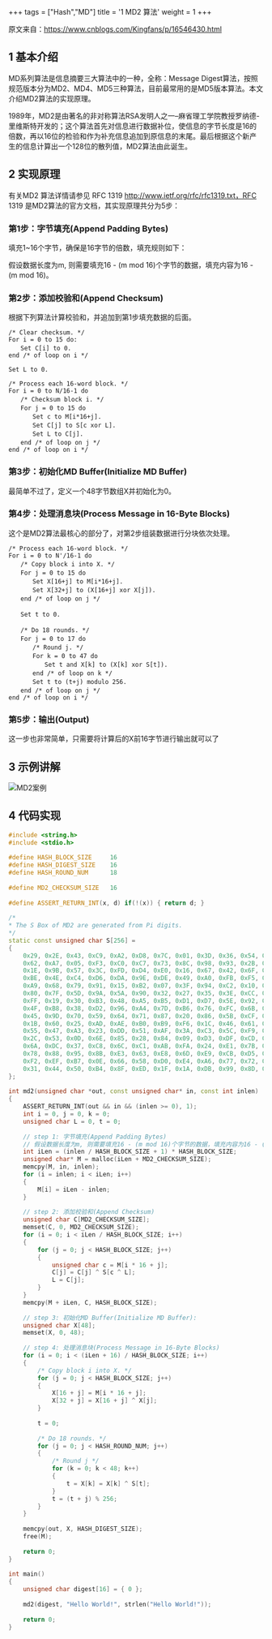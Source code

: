 +++
tags = ["Hash","MD"]
title = '1 MD2 算法'
weight = 1
+++


原文来自：https://www.cnblogs.com/Kingfans/p/16546430.html

## 1 基本介绍
MD系列算法是信息摘要三大算法中的一种，全称：Message Digest算法，按照规范版本分为MD2、MD4、MD5三种算法，目前最常用的是MD5版本算法。本文介绍MD2算法的实现原理。

1989年，MD2是由著名的非对称算法RSA发明人之一–麻省理工学院教授罗纳德-里维斯特开发的；这个算法首先对信息进行数据补位，使信息的字节长度是16的倍数，再以16位的检验和作为补充信息追加到原信息的末尾。最后根据这个新产生的信息计算出一个128位的散列值，MD2算法由此诞生。

## 2 实现原理
有关MD2 算法详情请参见 RFC 1319 http://www.ietf.org/rfc/rfc1319.txt，RFC 1319 是MD2算法的官方文档，其实现原理共分为5步：

### 第1步：字节填充(Append Padding Bytes)
填充1~16个字节，确保是16字节的倍数，填充规则如下：

假设数据长度为m, 则需要填充16 - (m mod 16)个字节的数据，填充内容为16 - (m mod 16)。

### 第2步：添加校验和(Append Checksum)
根据下列算法计算校验和，并追加到第1步填充数据的后面。

```
/* Clear checksum. */
For i = 0 to 15 do:
　　Set C[i] to 0.
end /* of loop on i */

Set L to 0.

/* Process each 16-word block. */
For i = 0 to N/16-1 do
　　/* Checksum block i. */
　　For j = 0 to 15 do
　　　　Set c to M[i*16+j].
　　　　Set C[j] to S[c xor L].
　　　　Set L to C[j].
　　end /* of loop on j */
end /* of loop on i */
```
### 第3步：初始化MD Buffer(Initialize MD Buffer)
最简单不过了，定义一个48字节数组X并初始化为0。

### 第4步：处理消息块(Process Message in 16-Byte Blocks)
这个是MD2算法最核心的部分了，对第2步组装数据进行分块依次处理。

```
/* Process each 16-word block. */
For i = 0 to N'/16-1 do
　　/* Copy block i into X. */
　　For j = 0 to 15 do
　　　　Set X[16+j] to M[i*16+j].
　　　　Set X[32+j] to (X[16+j] xor X[j]).
　　end /* of loop on j */

　　Set t to 0.

　　/* Do 18 rounds. */
　　For j = 0 to 17 do
　　　　/* Round j. */
　　　　For k = 0 to 47 do
　　　　　　Set t and X[k] to (X[k] xor S[t]).
　　　　end /* of loop on k */
　　　　Set t to (t+j) modulo 256.
　　end /* of loop on j */
end /* of loop on i */
```

### 第5步：输出(Output)
这一步也非常简单，只需要将计算后的X前16字节进行输出就可以了

## 3 示例讲解

![MD2案例](/Hash/MD2_Case.png?width=60pc)

## 4 代码实现
```C++
#include <string.h>
#include <stdio.h>
 
#define HASH_BLOCK_SIZE     16
#define HASH_DIGEST_SIZE    16
#define HASH_ROUND_NUM      18
 
#define MD2_CHECKSUM_SIZE   16
 
#define ASSERT_RETURN_INT(x, d) if(!(x)) { return d; }
 
/*
* The S Box of MD2 are generated from Pi digits.
*/
static const unsigned char S[256] =
{
    0x29, 0x2E, 0x43, 0xC9, 0xA2, 0xD8, 0x7C, 0x01, 0x3D, 0x36, 0x54, 0xA1, 0xEC, 0xF0, 0x06, 0x13,
    0x62, 0xA7, 0x05, 0xF3, 0xC0, 0xC7, 0x73, 0x8C, 0x98, 0x93, 0x2B, 0xD9, 0xBC, 0x4C, 0x82, 0xCA,
    0x1E, 0x9B, 0x57, 0x3C, 0xFD, 0xD4, 0xE0, 0x16, 0x67, 0x42, 0x6F, 0x18, 0x8A, 0x17, 0xE5, 0x12,
    0xBE, 0x4E, 0xC4, 0xD6, 0xDA, 0x9E, 0xDE, 0x49, 0xA0, 0xFB, 0xF5, 0x8E, 0xBB, 0x2F, 0xEE, 0x7A,
    0xA9, 0x68, 0x79, 0x91, 0x15, 0xB2, 0x07, 0x3F, 0x94, 0xC2, 0x10, 0x89, 0x0B, 0x22, 0x5F, 0x21,
    0x80, 0x7F, 0x5D, 0x9A, 0x5A, 0x90, 0x32, 0x27, 0x35, 0x3E, 0xCC, 0xE7, 0xBF, 0xF7, 0x97, 0x03,
    0xFF, 0x19, 0x30, 0xB3, 0x48, 0xA5, 0xB5, 0xD1, 0xD7, 0x5E, 0x92, 0x2A, 0xAC, 0x56, 0xAA, 0xC6,
    0x4F, 0xB8, 0x38, 0xD2, 0x96, 0xA4, 0x7D, 0xB6, 0x76, 0xFC, 0x6B, 0xE2, 0x9C, 0x74, 0x04, 0xF1,
    0x45, 0x9D, 0x70, 0x59, 0x64, 0x71, 0x87, 0x20, 0x86, 0x5B, 0xCF, 0x65, 0xE6, 0x2D, 0xA8, 0x02,
    0x1B, 0x60, 0x25, 0xAD, 0xAE, 0xB0, 0xB9, 0xF6, 0x1C, 0x46, 0x61, 0x69, 0x34, 0x40, 0x7E, 0x0F,
    0x55, 0x47, 0xA3, 0x23, 0xDD, 0x51, 0xAF, 0x3A, 0xC3, 0x5C, 0xF9, 0xCE, 0xBA, 0xC5, 0xEA, 0x26,
    0x2C, 0x53, 0x0D, 0x6E, 0x85, 0x28, 0x84, 0x09, 0xD3, 0xDF, 0xCD, 0xF4, 0x41, 0x81, 0x4D, 0x52,
    0x6A, 0xDC, 0x37, 0xC8, 0x6C, 0xC1, 0xAB, 0xFA, 0x24, 0xE1, 0x7B, 0x08, 0x0C, 0xBD, 0xB1, 0x4A,
    0x78, 0x88, 0x95, 0x8B, 0xE3, 0x63, 0xE8, 0x6D, 0xE9, 0xCB, 0xD5, 0xFE, 0x3B, 0x00, 0x1D, 0x39,
    0xF2, 0xEF, 0xB7, 0x0E, 0x66, 0x58, 0xD0, 0xE4, 0xA6, 0x77, 0x72, 0xF8, 0xEB, 0x75, 0x4B, 0x0A,
    0x31, 0x44, 0x50, 0xB4, 0x8F, 0xED, 0x1F, 0x1A, 0xDB, 0x99, 0x8D, 0x33, 0x9F, 0x11, 0x83, 0x14
};
 
int md2(unsigned char *out, const unsigned char* in, const int inlen)
{
    ASSERT_RETURN_INT(out && in && (inlen >= 0), 1);
    int i = 0, j = 0, k = 0;
    unsigned char L = 0, t = 0;
 
    // step 1: 字节填充(Append Padding Bytes)
    // 假设数据长度为m, 则需要填充16 - (m mod 16)个字节的数据，填充内容为16 - (m mod 16).
    int iLen = (inlen / HASH_BLOCK_SIZE + 1) * HASH_BLOCK_SIZE;
    unsigned char* M = malloc(iLen + MD2_CHECKSUM_SIZE);
    memcpy(M, in, inlen);
    for (i = inlen; i < iLen; i++)
    {
        M[i] = iLen - inlen;
    }
 
    // step 2: 添加校验和(Append Checksum)
    unsigned char C[MD2_CHECKSUM_SIZE];
    memset(C, 0, MD2_CHECKSUM_SIZE);
    for (i = 0; i < iLen / HASH_BLOCK_SIZE; i++)
    {
        for (j = 0; j < HASH_BLOCK_SIZE; j++)
        {
            unsigned char c = M[i * 16 + j];
            C[j] = C[j] ^ S[c ^ L];
            L = C[j];
        }
    }
    memcpy(M + iLen, C, HASH_BLOCK_SIZE);
 
    // step 3: 初始化MD Buffer(Initialize MD Buffer):
    unsigned char X[48];
    memset(X, 0, 48);
 
    // step 4: 处理消息块(Process Message in 16-Byte Blocks)
    for (i = 0; i < (iLen + 16) / HASH_BLOCK_SIZE; i++)
    {
        /* Copy block i into X. */
        for (j = 0; j < HASH_BLOCK_SIZE; j++)
        {
            X[16 + j] = M[i * 16 + j];
            X[32 + j] = X[16 + j] ^ X[j];
        }
 
        t = 0;
 
        /* Do 18 rounds. */
        for (j = 0; j < HASH_ROUND_NUM; j++)
        {
            /* Round j */
            for (k = 0; k < 48; k++)
            {
                t = X[k] = X[k] ^ S[t];
            }
            t = (t + j) % 256;
        }
    }
 
    memcpy(out, X, HASH_DIGEST_SIZE);
    free(M);
 
    return 0;
}
 
int main()
{
    unsigned char digest[16] = { 0 };
 
    md2(digest, "Hello World!", strlen("Hello World!"));
 
    return 0;
}
```